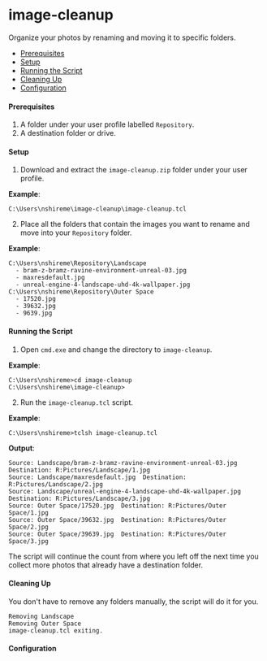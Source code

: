 # image-cleanup
Organize your photos by renaming and moving it to specific folders.

* [Prerequisites](#prerequisites)
* [Setup](#setup)
* [Running the Script](#running-the-script)
* [Cleaning Up](#cleaning-up)
* [Configuration](#configuration)

#### <a name="prerequisites"></a>Prerequisites
1. A folder under your user profile labelled `Repository`.
2. A destination folder or drive.

#### <a name="setup"></a>Setup
1. Download and extract the `image-cleanup.zip` folder under your user profile.

**Example**:
```
C:\Users\nshireme\image-cleanup\image-cleanup.tcl
```
2. Place all the folders that contain the images you want to rename and move into your `Repository` folder.

**Example**:
```
C:\Users\nshireme\Repository\Landscape
  - bram-z-bramz-ravine-environment-unreal-03.jpg
  - maxresdefault.jpg
  - unreal-engine-4-landscape-uhd-4k-wallpaper.jpg
C:\Users\nshireme\Repository\Outer Space
  - 17520.jpg
  - 39632.jpg
  - 9639.jpg
```
#### <a name="running-the-script"></a>Running the Script

1. Open `cmd.exe` and change the directory to `image-cleanup`.

**Example**:
```batch
C:\Users\nshireme>cd image-cleanup
C:\Users\nshireme\image-cleanup>
```
2. Run the `image-cleanup.tcl` script.

**Example**:
```batch
C:\Users\nshireme>tclsh image-cleanup.tcl
```

**Output**:
```
Source: Landscape/bram-z-bramz-ravine-environment-unreal-03.jpg  Destination: R:Pictures/Landscape/1.jpg
Source: Landscape/maxresdefault.jpg  Destination: R:Pictures/Landscape/2.jpg
Source: Landscape/unreal-engine-4-landscape-uhd-4k-wallpaper.jpg  Destination: R:Pictures/Landscape/3.jpg
Source: Outer Space/17520.jpg  Destination: R:Pictures/Outer Space/1.jpg
Source: Outer Space/39632.jpg  Destination: R:Pictures/Outer Space/2.jpg
Source: Outer Space/39639.jpg  Destination: R:Pictures/Outer Space/3.jpg
```
The script will continue the count from where you left off the next time you collect more photos that already have a destination folder. 

#### <a name="cleaning-up"></a>Cleaning Up
You don't have to remove any folders manually, the script will do it for you. 
```
Removing Landscape
Removing Outer Space
image-cleanup.tcl exiting.
```
#### <a name="configuration"></a>Configuration
